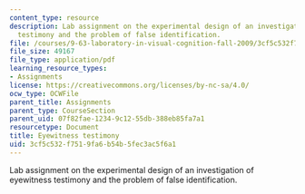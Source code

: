 ```yaml
---
content_type: resource
description: Lab assignment on the experimental design of an investigation of eyewitness
  testimony and the problem of false identification.
file: /courses/9-63-laboratory-in-visual-cognition-fall-2009/3cf5c532f7519fa6b54b5fec3ac5f6a1_MIT9_63F09_assn07.pdf
file_size: 49167
file_type: application/pdf
learning_resource_types:
- Assignments
license: https://creativecommons.org/licenses/by-nc-sa/4.0/
ocw_type: OCWFile
parent_title: Assignments
parent_type: CourseSection
parent_uid: 07f82fae-1234-9c12-55db-388eb85fa7a1
resourcetype: Document
title: Eyewitness testimony
uid: 3cf5c532-f751-9fa6-b54b-5fec3ac5f6a1
---
```

Lab assignment on the experimental design of an investigation of eyewitness testimony and the problem of false identification.